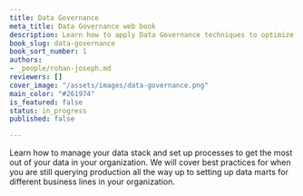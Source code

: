 ```yaml
---
title: Data Governance
meta_title: Data Governance web book
description: Learn how to apply Data Governance techniques to optimize your data stack
book_slug: data-governance
book_sort_number: 1
authors:
- _people/rohan-joseph.md
reviewers: []
cover_image: "/assets/images/data-governance.png"
main_color: "#261974"
is_featured: false
status: in_progress
published: false

---
```

Learn how to manage your data stack and set up processes to get the most out of your data in your organization. We will cover best practices for when you are still querying production all the way up to setting up data marts for different business lines in your organization.
